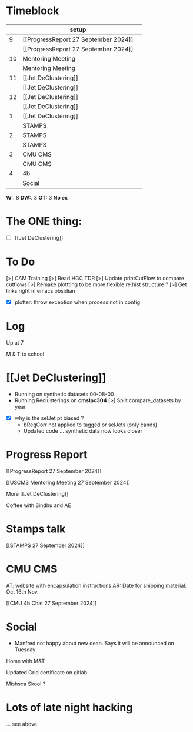 # Timeblock

|     | setup                                |     |
| --- | ------------------------------------ | --- |
| 9   | [[ProgressReport 27 September 2024]] |     |
|     | [[ProgressReport 27 September 2024]] |     |
| 10  | Mentoring Meeting                    |     |
|     | Mentoring Meeting                    |     |
| 11  | [[Jet DeClustering]]                 |     |
|     | [[Jet DeClustering]]                 |     |
| 12  | [[Jet DeClustering]]                 |     |
|     | [[Jet DeClustering]]                 |     |
| 1   | [[Jet DeClustering]]                 |     |
|     | STAMPS                               |     |
| 2   | STAMPS                               |     |
|     | STAMPS                               |     |
| 3   | CMU CMS                              |     |
|     | CMU CMS                              |     |
| 4   | 4b                                   |     |
|     | Social                               |     |

**W:**. 8 
**DW:**. 3
**OT:** 3
**No ex**

# The ONE thing: 
- [ ] [[Jet DeClustering]]


# To Do
[>] CAM Training
[>] Read HGC TDR
[>] Update printCutFlow to compare cutflows
[>] Remake plottting to be more flexible re:hist structure ? 
[>] Get links right in emacs obsidian
- [x]  plotter: throw exception when process not in config


# Log

Up at 7 

M & T to school

# [[Jet DeClustering]]
- Running on synthetic datasets 00-08-00
- Running Reclusterings on **cmslpc304**
 [>] Split compare_datasets by year
- [x] why is the selJet pt biased ?
	- bRegCorr not applied to tagged or selJets (only cands)
	- Updated code ... synthetic data now looks closer


# Progress Report
[[ProgressReport 27 September 2024]]

[[USCMS Mentoring Meeting 27 September 2024]]

More [[Jet DeClustering]]

Coffee with Sindhu and AE

# Stamps talk
[[STAMPS 27 September 2024]]

# CMU CMS
AT: website with encapsulation instructions
AR: Date for shipping material:  Oct 16th Nov.


[[CMU 4b Chat 27 September 2024]]

# Social
- Manfred not happy about new dean.  Says it will be announced on Tuesday


Home with M&T

Updated Grid certificate on gitlab

Mishsca Skool  ? 

# Lots of late night hacking
... see above
